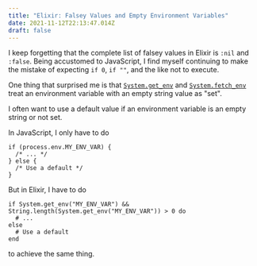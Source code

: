 ```yaml
---
title: "Elixir: Falsey Values and Empty Environment Variables"
date: 2021-11-12T22:13:47.014Z
draft: false
---
```

I keep forgetting that the complete list of falsey values in Elixir is `:nil` and `:false`. Being accustomed to JavaScript, I find myself continuing to make the mistake of expecting `if 0`, `if ""`, and the like not to execute.

One thing that surprised me is that [`System.get_env`](https://hexdocs.pm/elixir/1.12/System.html#get_env/2) and [`System.fetch_env`](https://hexdocs.pm/elixir/1.12/System.html#fetch_env/1) treat an environment variable with an empty string value as "set". 

I often want to use a default value if an environment variable is an empty string or not set.

In JavaScript, I only have to do 
```
if (process.env.MY_ENV_VAR) {
  /* ... */
} else {
  /* Use a default */
}
```
But in Elixir, I have to do
```
if System.get_env("MY_ENV_VAR") && String.length(System.get_env("MY_ENV_VAR")) > 0 do
  # ...
else
  # Use a default
end
```
to achieve the same thing.
